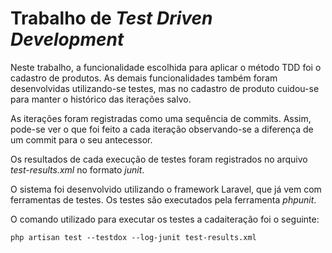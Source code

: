 # Trabalho de _Test Driven Development_

Neste trabalho, a funcionalidade escolhida para aplicar o método TDD foi
o cadastro de produtos. As demais funcionalidades também foram desenvolvidas
utilizando-se testes, mas no cadastro de produto cuidou-se para manter o histórico
das iterações salvo.

As iterações foram registradas como uma sequência de commits. Assim, pode-se
ver o que foi feito a cada iteração observando-se a diferença de um commit para
o seu antecessor.

Os resultados de cada execução de testes foram registrados no arquivo
_test-results.xml_ no formato _junit_.

O sistema foi desenvolvido utilizando o framework Laravel, que já vem com
ferramentas de testes. Os testes são executados pela ferramenta _phpunit_.

O comando utilizado para executar os testes a cadaiteração foi o seguinte:

```php artisan test --testdox --log-junit test-results.xml```
